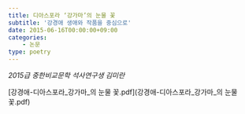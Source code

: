 ```yaml
---
title: 디아스포라 ‘강가마’의 눈물 꽃
subtitle: '강경애 생애와 작품을 중심으로'
date: 2015-06-16T00:00:00+09:00
categories:
    - 논문
type: poetry
---
```


*2015급 중한비교문학 석사연구생 김미란*

<i class="fa fa-download"></i> [강경애-디아스포라_강가마_의 눈물 꽃.pdf](강경애-디아스포라_강가마_의 눈물 꽃.pdf)